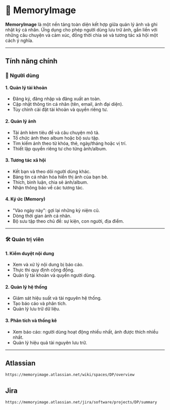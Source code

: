 # 📸 MemoryImage

**MemoryImage** là một nền tảng toàn diện kết hợp giữa quản lý ảnh và ghi nhật ký cá nhân. Ứng dụng cho phép người dùng lưu trữ ảnh, gắn liền với những câu chuyện và cảm xúc, đồng thời chia sẻ và tương tác xã hội một cách ý nghĩa.

---

## Tính năng chính

### 👤 Người dùng

#### 1. Quản lý tài khoản
- Đăng ký, đăng nhập và đăng xuất an toàn.
- Cập nhật thông tin cá nhân (tên, email, ảnh đại diện).
- Tùy chỉnh cài đặt tài khoản và quyền riêng tư.

#### 2. Quản lý ảnh
- Tải ảnh kèm tiêu đề và câu chuyện mô tả.
- Tổ chức ảnh theo album hoặc bộ sưu tập.
- Tìm kiếm ảnh theo từ khóa, thẻ, ngày/tháng hoặc vị trí.
- Thiết lập quyền riêng tư cho từng ảnh/album.

#### 3. Tương tác xã hội
- Kết bạn và theo dõi người dùng khác.
- Bảng tin cá nhân hóa hiển thị ảnh của bạn bè.
- Thích, bình luận, chia sẻ ảnh/album.
- Nhận thông báo về các tương tác.

#### 4. Ký ức (Memory)
- "Vào ngày này": gợi lại những kỷ niệm cũ.
- Dòng thời gian ảnh cá nhân.
- Bộ sưu tập theo chủ đề: sự kiện, con người, địa điểm.

---

### 🛠️ Quản trị viên

#### 1. Kiểm duyệt nội dung
- Xem và xử lý nội dung bị báo cáo.
- Thực thi quy định cộng đồng.
- Quản lý tài khoản và quyền người dùng.

#### 2. Quản lý hệ thống
- Giám sát hiệu suất và tài nguyên hệ thống.
- Tạo báo cáo và phân tích.
- Quản lý lưu trữ dữ liệu.

#### 3. Phân tích và thống kê
- Xem báo cáo: người dùng hoạt động nhiều nhất, ảnh được thích nhiều nhất.
- Quản lý hiệu quả tài nguyên lưu trữ.

---

## Atlassian
```bash
https://memoryimage.atlassian.net/wiki/spaces/DP/overview
```
## Jira
```bash
https://memoryimage.atlassian.net/jira/software/projects/DP/summary
```


